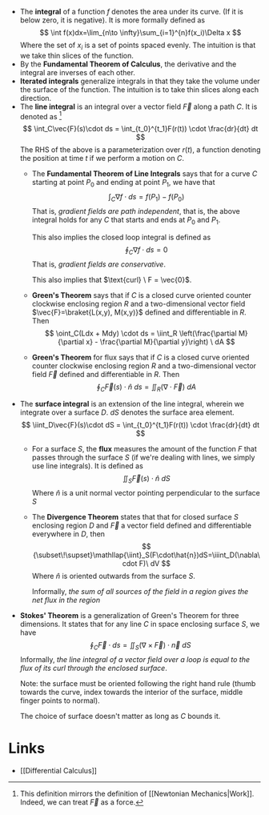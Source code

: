 * The **integral** of a function $f$ denotes the area under its curve. (If it is below zero, it is negative).  It is more formally defined as 
  $$
  \int f(x)dx=\lim_{n\to \infty}\sum_{i=1}^{n}f(x_i)\Delta x
  $$
  Where the set of $x_i$ is a set of points spaced evenly. The intuition is that we take thin slices of the function.
* By the **Fundamental Theorem of Calculus**, the derivative and the integral are inverses of each other.
* **Iterated integrals** generalize integrals in that they take the volume under the surface of the function. The intuition is to take thin slices along each direction. 
* The **line integral** is an integral over a vector field $\vec{F}$ along a path $C$. It is denoted as [^line_integral]
  $$
  \int_C\vec{F}(s)\cdot ds = \int_{t_0}^{t_1}F(r(t)) \cdot \frac{dr}{dt} dt
  $$
  The RHS of the above is a parameterization over $r(t)$, a function denoting the position at time $t$ if we perform a motion on $C$.
	* The **Fundamental Theorem of  Line Integrals** says that for a curve $C$ starting at point $P_0$ and ending at point $P_1$, we have that 
	  $$
	  \int_C\nabla f\cdot ds=f(P_1)-f(P_0)
	  $$
	  That is, *gradient fields are path independent*, that is, the above integral holds for any $C$ that starts and ends at $P_0$ and $P_1$.
	  
	  This also implies the closed loop integral is defined as 
	  $$
	  \oint_C\nabla f\cdot ds =0
	  $$
	  That is, *gradient fields are conservative*.
	  
	  This also implies that $\text{curl} \ F = \vec{0}$.
	* **Green's Theorem** says that if $C$ is a closed curve oriented counter clockwise enclosing region $R$ and a two-dimensional vector field $\vec{F}=\braket{L(x,y), M(x,y)}$ defined and differentiable in $R$. Then 
	  $$
	  \oint_C(Ldx + Mdy) \cdot ds = \iint_R \left(\frac{\partial M}{\partial x}  - \frac{\partial M}{\partial y}\right) \ dA
	  $$
	  
	* **Green's Theorem** for flux says that if $C$ is a closed curve oriented counter clockwise enclosing region $R$ and a two-dimensional vector field $\vec{F}$ defined and differentiable in $R$. Then  
	  $$
	  \oint_C\vec{F}(s) \cdot \hat{n} \  ds = \iint_R (\nabla \cdot \vec{F}) \ dA
	  $$

[^line_integral]: This definition mirrors the definition of [[Newtonian Mechanics|Work]]. Indeed, we can treat $\vec{F}$ as a force. 

* The **surface integral** is an extension of the line integral, wherein we integrate over a surface $D$.  $dS$ denotes the surface area element.
  $$
  \iint_D\vec{F}(s)\cdot dS = \int_{t_0}^{t_1}F(r(t)) \cdot \frac{dr}{dt} dt
  $$
	* For a surface $S$, the **flux** measures the amount of the function $F$ that  passes through the surface $S$ (if we're dealing with lines, we simply use line integrals). It is defined as 
	  $$
	  \iint_S\vec{F}(s)\cdot \hat{n} \ dS
	  $$
	  Where $\hat{n}$ is a unit normal vector pointing perpendicular to the surface $S$ 
	* The **Divergence Theorem** states that that for closed surface $S$ enclosing region $D$ and $\vec{F}$ a vector field defined and differentiable everywhere in $D$, then
	  $$
	  {\subset\!\supset}\mathllap{\iint}_S(F\cdot\hat{n})dS=\iiint_D(\nabla\cdot F)\ dV
	  $$
	  Where $\hat{n}$ is oriented outwards from the surface $S$.
	  
	  Informally, *the sum of all sources of the field in a region gives the net flux in the region*
* **Stokes' Theorem** is a generalization of Green's Theorem for three dimensions. It states that for any line $C$ in space enclosing surface $S$, we have 
  $$
  \oint_C\vec{F}\cdot ds=\iint_S(\nabla\times \vec{F}) \cdot \vec{n} \ dS
  $$
  Informally, *the line integral of a vector field over a loop is equal to the flux of its curl through the enclosed surface*.
  
  Note: the surface must be oriented following the right hand rule (thumb towards the curve, index towards the interior of the surface, middle finger points to normal). 
  
  The choice of surface doesn't matter as long as $C$ bounds it.
# Links
* [[Differential Calculus]]